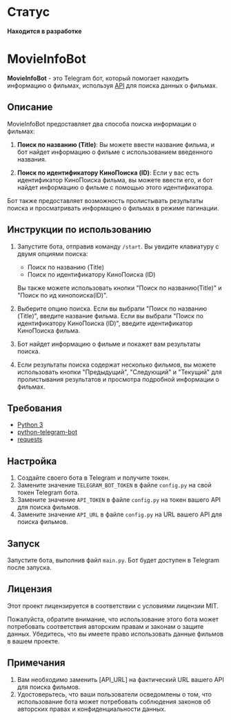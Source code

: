 # Статус

**Находится в разработке**

# MovieInfoBot

**MovieInfoBot** - это Telegram бот, который помогает находить информацию о фильмах, используя [API](API_URL) для поиска данных о фильмах.

## Описание

MovieInfoBot предоставляет два способа поиска информации о фильмах:

1. **Поиск по названию (Title)**: Вы можете ввести название фильма, и бот найдет информацию о фильме с использованием введенного названия.

2. **Поиск по идентификатору КиноПоиска (ID)**: Если у вас есть идентификатор КиноПоиска фильма, вы можете ввести его, и бот найдет информацию о фильме с помощью этого идентификатора.

Бот также предоставляет возможность пролистывать результаты поиска и просматривать информацию о фильмах в режиме пагинации.

## Инструкции по использованию

1. Запустите бота, отправив команду `/start`. Вы увидите клавиатуру с двумя опциями поиска:

   - Поиск по названию (Title)
   - Поиск по идентификатору КиноПоиска (ID)

   Вы также можете использовать кнопки "Поиск по названию(Title)" и "Поиск по ид кинопоиска(ID)".

2. Выберите опцию поиска. Если вы выбрали "Поиск по названию (Title)", введите название фильма. Если вы выбрали "Поиск по идентификатору КиноПоиска (ID)", введите идентификатор КиноПоиска фильма.

3. Бот найдет информацию о фильме и покажет вам результаты поиска.

4. Если результаты поиска содержат несколько фильмов, вы можете использовать кнопки "Предыдущий", "Следующий" и "Текущий" для пролистывания результатов и просмотра подробной информации о фильмах.

## Требования

- [Python 3](https://www.python.org/downloads/)
- [python-telegram-bot](https://github.com/python-telegram-bot/python-telegram-bot)
- [requests](https://pypi.org/project/requests/)

## Настройка

1. Создайте своего бота в Telegram и получите токен.
2. Замените значение `TELEGRAM_BOT_TOKEN` в файле `config.py` на свой токен Telegram бота.
3. Замените значение `API_TOKEN` в файле `config.py` на токен вашего API для поиска фильмов.
4. Замените значение `API_URL` в файле `config.py` на URL вашего API для поиска фильмов.

## Запуск

Запустите бота, выполнив файл `main.py`. Бот будет доступен в Telegram после запуска.

## Лицензия

Этот проект лицензируется в соответствии с условиями лицензии MIT.

Пожалуйста, обратите внимание, что использование этого бота может потребовать соответствия авторским правам и законам о защите данных. Убедитесь, что вы имеете право использовать данные фильмов в вашем проекте.

## Примечания

1. Вам необходимо заменить [API_URL] на фактический URL вашего API для поиска фильмов.
2. Удостоверьтесь, что ваши пользователи осведомлены о том, что использование бота может потребовать соблюдения законов об авторских правах и конфиденциальности данных.

